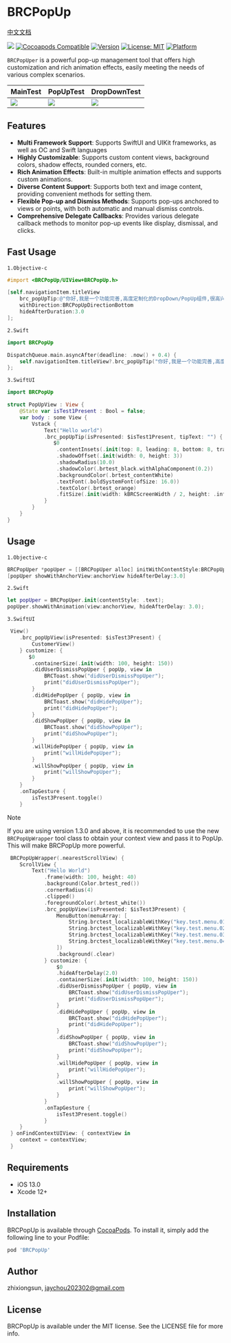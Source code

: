 # BRCPopUp
<a href="./README_CH.md">中文文档</a>

![](https://img.shields.io/github/v/tag/jaychou202302/BRCPopUp?label=Version)
[![Cocoapods Compatible](https://img.shields.io/badge/cocoapods-Compatible-brightgreen.svg)](https://cocoapods.org/pods/BRCPopUp)
[![Version](https://img.shields.io/cocoapods/v/BRCPopUp.svg?style=flat)](https://cocoapods.org/pods/BRCPopUp)
[![License: MIT](https://img.shields.io/badge/License-MIT-black.svg)](https://opensource.org/licenses/MIT)
[![Platform](https://img.shields.io/cocoapods/p/BRCPopUp.svg?style=flat)](https://cocoapods.org/pods/BRCPopUp)

`BRCPopUper` is a powerful pop-up management tool that offers high customization and rich animation effects, easily meeting the needs of various complex scenarios.

<table>
    <thead>
        <tr>
            <th>MainTest</th>
            <th>PopUpTest</th>
            <th>DropDownTest</th>
        </tr>
    </thead>
    <tbody>
        <tr>
            <td>
                <img src="https://jaychou202302.github.io/media/BRCPopUp/main.png"/>
            </td>
            <td>
                <img src="https://jaychou202302.github.io/media/BRCPopUp/popup.png"/>
            </td>
                 <td>
                <img src="https://jaychou202302.github.io/media/BRCPopUp/dropdown.png"/>
            </td>
        </tr>
    </tbody>
</table>

## Features
- **Multi Framework Support**: Supports SwiftUI and UIKit frameworks, as well as OC and Swift languages
- **Highly Customizable**: Supports custom content views, background colors, shadow effects, rounded corners, etc.
- **Rich Animation Effects**: Built-in multiple animation effects and supports custom animations.
- **Diverse Content Support**: Supports both text and image content, providing convenient methods for setting them.
- **Flexible Pop-up and Dismiss Methods**: Supports pop-ups anchored to views or points, with both automatic and manual dismiss controls.
- **Comprehensive Delegate Callbacks**: Provides various delegate callback methods to monitor pop-up events like display, dismissal, and clicks.


## Fast Usage
`1.Objective-c`
```objective-c
#import <BRCPopUp/UIView+BRCPopUp.h>

[self.navigationItem.titleView 
    brc_popUpTip:@"你好,我是一个功能完善,高度定制化的DropDown/PopUp组件,很高兴认识你!" 
    withDirection:BRCPopUpDirectionBottom 
    hideAfterDuration:3.0
];
```

`2.Swift`
```swift
import BRCPopUp

DispatchQueue.main.asyncAfter(deadline: .now() + 0.4) {
    self.navigationItem.titleView?.brc_popUpTip("你好,我是一个功能完善,高度定制化的DropDown/PopUp组件,很高兴认识你!", with: .bottom,hideAfterDuration: 1.0);
};
```

`3.SwiftUI`
```swift
import BRCPopUp

struct PopUpView : View {
    @State var isTest1Present : Bool = false;
    var body : some View {
        Vstack {
            Text("Hello world")
            .brc_popUpTip(isPresented: $isTest1Present, tipText: "") {
               $0
                .contentInsets(.init(top: 8, leading: 8, bottom: 8, trailing: 8))
                .shadowOffset(.init(width: 0, height: 3))
                .shadowRadius(10.0)
                .shadowColor(.brtest_black.withAlphaComponent(0.2))
                .backgroundColor(.brtest_contentWhite)
                .textFont(.boldSystemFont(ofSize: 16.0))
                .textColor(.brtest_orange)
                .fitSize(.init(width: kBRCScreenWidth / 2, height: .infinity))
            }
        }
    }
}
```

## Usage

`1.Objective-c`
```objective-c
BRCPopUper *popUper = [[BRCPopUper alloc] initWithContentStyle:BRCPopUpContentStyleCustom];
[popUper showWithAnchorView:anchorView hideAfterDelay:3.0]
```

`2.Swift`
```swift
let popUper = BRCPopUper.init(contentStyle: .text);
popUper.showWithAnimation(view:anchorView, hideAfterDelay: 3.0);
```

`3.SwiftUI`
```swift
 View()
    .brc_popUpView(isPresented: $isTest3Present) {
        CustomerView()
    } customize: {
       $0
        .containerSize(.init(width: 100, height: 150))
        .didUserDismissPopUper { popUp, view in
            BRCToast.show("didUserDismissPopUper");
            print("didUserDismissPopUper");
        }
        .didHidePopUper { popUp, view in
            BRCToast.show("didHidePopUper");
            print("didHidePopUper");
        }
        .didShowPopUper { popUp, view in
            BRCToast.show("didShowPopUper");
            print("didShowPopUper");
        }
        .willHidePopUper { popUp, view in
            print("willHidePopUper");
        }
        .willShowPopUper { popUp, view in
            print("willShowPopUper");
        }
    }
    .onTapGesture {
        isTest3Present.toggle()
    }
```

> [!Note]
> If you are using version 1.3.0 and above, it is recommended to use the new `BRCPopUpWrapper` tool class to obtain your context view and pass it to PopUp. This will make BRCPopUp more powerful.

```swift
 BRCPopUpWrapper(.nearestScrollView) {
    ScrollView {
        Text("Hello World")
            .frame(width: 100, height: 40)
            .background(Color.brtest_red())
            .cornerRadius(4)
            .clipped()
            .foregroundColor(.brtest_white())
            .brc_popUpView(isPresented: $isTest3Present) {
                MenuButton(menuArray: [
                    String.brctest_localizableWithKey("key.test.menu.01"),
                    String.brctest_localizableWithKey("key.test.menu.02"),
                    String.brctest_localizableWithKey("key.test.menu.03"),
                    String.brctest_localizableWithKey("key.test.menu.04")
                ])
                .background(.clear)
            } customize: {
                $0
                .hideAfterDelay(2.0)
                .containerSize(.init(width: 100, height: 150))
                .didUserDismissPopUper { popUp, view in
                    BRCToast.show("didUserDismissPopUper");
                    print("didUserDismissPopUper");
                }
                .didHidePopUper { popUp, view in
                    BRCToast.show("didHidePopUper");
                    print("didHidePopUper");
                }
                .didShowPopUper { popUp, view in
                    BRCToast.show("didShowPopUper");
                    print("didShowPopUper");
                }
                .willHidePopUper { popUp, view in
                    print("willHidePopUper");
                }
                .willShowPopUper { popUp, view in
                    print("willShowPopUper");
                }
            }
            .onTapGesture {
                isTest3Present.toggle()
            }
    }
 } onFindContextUIView: { contextView in
    context = contextView;
 }

```

## Requirements
-  iOS 13.0
-  Xcode 12+

## Installation

BRCPopUp is available through [CocoaPods](https://cocoapods.org). To install
it, simply add the following line to your Podfile:

```ruby
pod 'BRCPopUp'
```

## Author

zhixiongsun, jaychou202302@gmail.com

## License

BRCPopUp is available under the MIT license. See the LICENSE file for more info.
